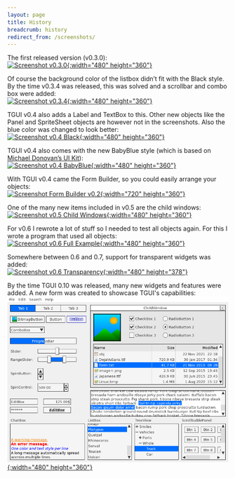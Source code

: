 ```yaml
---
layout: page
title: History
breadcrumb: history
redirect_from: /screenshots/
---
```


The first released version (v0.3.0):  
[![Screenshot v0.3.0](/resources/Screenshot_v0.3.0.jpg){:width="480" height="360"}](/resources/Screenshot_v0.3.0.jpg)

Of course the background color of the listbox didn’t fit with the Black style.  
By the time v0.3.4 was released, this was solved and a scrollbar and combo box were added:  
[![Screenshot v0.3.4](/resources/Screenshot_v0.3.4.png){:width="480" height="360"}](/resources/Screenshot_v0.3.4.png)

TGUI v0.4 also adds a Label and TextBox to this. Other new objects like the Panel and SpriteSheet objects are however not in the screenshots. Also the blue color was changed to look better:  
[![Screenshot v0.4 Black](/resources/Screenshot_v0.4_Black.jpg){:width="480" height="360"}](/resources/Screenshot_v0.4_Black.jpg)

TGUI v0.4 also comes with the new BabyBlue style (which is based on [Michael Donovan’s UI Kit](https://dribbble.com/shots/635698-UI-Kit-Baby-Blue)):  
[![Screenshot v0.4 BabyBlue](/resources/Screenshot_v0.4_BabyBlue.jpg){:width="480" height="360"}](/resources/Screenshot_v0.4_BabyBlue.jpg)

With TGUI v0.4 came the Form Builder, so you could easily arrange your objects:  
[![Screenshot Form Builder v0.2](/resources/Screenshot_FormBuilder_v0.2.jpg){:width="720" height="360"}](/resources/Screenshot_FormBuilder_v0.2.jpg)

One of the many new items included in v0.5 are the child windows:  
[![Screenshot v0.5 Child Windows](/resources/Screenshot_v0.5_ChildWindows.jpg){:width="480" height="360"}](/resources/Screenshot_v0.5_ChildWindows.jpg)

For v0.6 I rewrote a lot of stuff so I needed to test all objects again. For this I wrote a program that used all objects:  
[![Screenshot v0.6 Full Example](/resources/TGUI-v0.6-Full-Example.jpg){:width="480" height="360"}](/resources/TGUI-v0.6-Full-Example.jpg)

Somewhere between 0.6 and 0.7, support for transparent widgets was added:  
[![Screenshot v0.6 Transparency](/resources/Screenshot_v0.6_Transparency.jpg){:width="480" height="378"}](/resources/Screenshot_v0.6_Transparency.jpg)

By the time TGUI 0.10 was released, many new widgets and features were added. A new form was created to showcase TGUI's capabilities:  
[![Screenshot v0.6 Transparency](/resources/Screenshots/v0.10-White.png){:width="480" height="360"}](/resources/Screenshots/v0.10-White.png)
